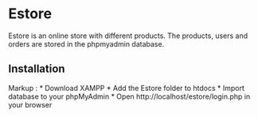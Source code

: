 # Estore
Estore is an online store with different products. The products, users and orders are stored in the phpmyadmin database.

## Installation

Markup : * Download XAMPP
         * Add the Estore folder to htdocs
         * Import database to your phpMyAdmin
         * Open http://localhost/estore/login.php in your browser